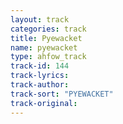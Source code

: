 ```yaml
---
layout: track
categories: track
title: Pyewacket
name: pyewacket
type: ahfow_track
track-id: 144
track-lyrics: 
track-author: 
track-sort: "PYEWACKET"
track-original: 
---
```

